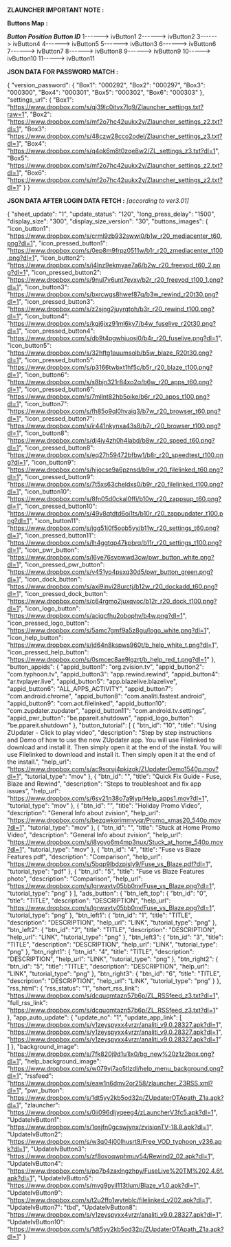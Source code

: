 **ZLAUNCHER IMPORTANT NOTE :**

**Buttons Map :**

***Button Position***	 ***Button ID***
	1------> ivButton1
	2------> ivButton2
	3------> ivButton4
	4------> ivButton5
	5------> ivButton3
	6------> ivButton6
	7------> ivButton7
	8------> ivButton8
	9------> ivButton9
	10-----> ivButton10
	11-----> ivButton11

**JSON DATA FOR PASSWORD MATCH :**

{
  "version_password": {
    "Box1": "000292",
    "Box2": "000297",
    "Box3": "000300",
    "Box4": "000301",
    "Box5": "000302",
    "Box6": "000303"
  },
  "settings_url": {
    "Box1": "https://www.dropbox.com/s/qj39lc0itvx7lq9/Zlauncher_settings.txt?raw=1",
    "Box2": "https://www.dropbox.com/s/mf2o7hc42uukx2y/Zlauncher_settings_z2.txt?dl=1",
    "Box3": "https://www.dropbox.com/s/48czw28cco2odel/Zlauncher_settings_z3.txt?dl=1",
    "Box4": "https://www.dropbox.com/s/q4qk6m8t0zqe8w2/ZL_settings_z3.txt?dl=1",
    "Box5": "https://www.dropbox.com/s/mf2o7hc42uukx2y/Zlauncher_settings_z2.txt?dl=1",
    "Box6": "https://www.dropbox.com/s/mf2o7hc42uukx2y/Zlauncher_settings_z2.txt?dl=1"
  }
}

**JSON DATA AFTER LOGIN DATA FETCH :** _[according to ver3.01]_

{
  "sheet_update": "1",
  "update_status": "120",
  "long_press_delay": "1500",
  "display_size": "300",
  "display_size_version": "30",
  "buttons_images": {
    "icon_button1": "https://www.dropbox.com/s/crml9zb932swwi0/b1w_r20_mediacenter_t60.png?dl=1",
    "icon_pressed_button1": "https://www.dropbox.com/s/0ep8m9frpz0511w/b1r_r20_zmediacenter_t100.png?dl=1",
    "icon_button2": "https://www.dropbox.com/s/j4lnz9ekmyae7a6/b2w_r20_freevod_t60_2.png?dl=1",
    "icon_pressed_button2": "https://www.dropbox.com/s/9nul7v6unt7evxy/b2r_r20_freevod_t100_1.png?dl=1",
    "icon_button3": "https://www.dropbox.com/s/bxrcwgs8hwef87q/b3w_rewind_r20t30.png?dl=1",
    "icon_pressed_button3": "https://www.dropbox.com/s/z2sjng2juyrqtph/b3r_r20_rewind_t100.png?dl=1",
    "icon_button4": "https://www.dropbox.com/s/kgj6jxz91ml6ky7/b4w_fuselive_r20t30.png?dl=1",
    "icon_pressed_button4": "https://www.dropbox.com/s/db9t4pgwhjuosj0/b4r_r20_fuselive.png?dl=1",
    "icon_button5": "https://www.dropbox.com/s/32hftg1auumsolb/b5w_blaze_R20t30.png?dl=1",
    "icon_pressed_button5": "https://www.dropbox.com/s/p3166twbxt1hf5c/b5r_r20_blaze_t100.png?dl=1",
    "icon_button6": "https://www.dropbox.com/s/s8bjn321r84xo2q/b6w_r20_apps_t60.png?dl=1",
    "icon_pressed_button6": "https://www.dropbox.com/s/7mllnt82hb5oike/b6r_r20_apps_t100.png?dl=1",
    "icon_button7": "https://www.dropbox.com/s/fh85o9ql0hvaiq3/b7w_r20_browser_t60.png?dl=1",
    "icon_pressed_button7": "https://www.dropbox.com/s/ir441nkynxa43s8/b7r_r20_browser_t100.png?dl=1",
    "icon_button8": "https://www.dropbox.com/s/dj4iy4zh0h4labd/b8w_r20_speed_t60.png?dl=1",
    "icon_pressed_button8": "https://www.dropbox.com/s/eq27h59472bfbw1/b8r_r20_speedtest_t100.png?dl=1",
    "icon_button9": "https://www.dropbox.com/s/hijocse9a6pznsd/b9w_r20_filelinked_t60.png?dl=1",
    "icon_pressed_button9": "https://www.dropbox.com/s/7t5xs63cheldxs0/b9r_r20_filelinked_t100.png?dl=1",
    "icon_button10": "https://www.dropbox.com/s/8fn05d0ckal0ffi/b10w_r20_zappsup_t60.png?dl=1",
    "icon_pressed_button10": "https://www.dropbox.com/s/49v8qtdtd6oi1ts/b10r_r20_zappupdater_t100.png?dl=1",
    "icon_button11": "https://www.dropbox.com/s/jgg51j0f5oob5yy/b11w_r20_settings_t60.png?dl=1",
    "icon_pressed_button11": "https://www.dropbox.com/s/lh4ggtqp47kpbrq/b11r_r20_settings_t100.png?dl=1",
    "icon_pwr_button": "https://www.dropbox.com/s/l6ye76svpwwd3cw/pwr_button_white.png?dl=1",
    "icon_pressed_pwr_button": "https://www.dropbox.com/s/v451yo4psxq30d5/pwr_button_green.png?dl=1",
    "icon_dock_button": "https://www.dropbox.com/s/axi9invi28urctj/b12w_r20_dockadd_t60.png?dl=1",
    "icon_pressed_dock_button": "https://www.dropbox.com/s/c64rgmo2juxqvoc/b12r_r20_dock_t100.png?dl=1",
    "icon_logo_button": "https://www.dropbox.com/s/acjqcfhu2obophv/b4w.png?dl=1",
    "icon_pressed_logo_button": "https://www.dropbox.com/s/5amc7gmf9a5z8gu/logo_white.png?dl=1",
    "icon_help_button": "https://www.dropbox.com/s/jd64n8kspws960t/b_help_white_t.png?dl=1",
    "icon_pressed_help_button": "https://www.dropbox.com/s/0smcec8ae9lgzrt/b_help_red_t.png?dl=1"
  },
  "button_appids": {
    "appid_button1": "org.zvision.tv",
    "appid_button2": "com.typhoon.tv",
    "appid_button3": "app.rewind.rewind",
    "appid_button4": "ar.tvplayer.live",
    "appid_button5": "app.blazelive.blazelive",
    "appid_button6": "ALL_APPS_ACTIVITY",
    "appid_button7": "com.android.chrome",
    "appid_button8": "com.analiti.fastest.android",
    "appid_button9": "com.aot.filelinked",
    "appid_button10": "com.zupdater.zupdater",
    "appid_button11": "com.android.tv.settings",
    "appid_pwr_button": "be.ppareit.shutdown",
    "appid_logo_button": "be.ppareit.shutdown"
  },
  "button_tutorial": [
    {
      "btn_id": "10",
      "title": "Using ZUpdater - Click to play video",
      "description": "Step by step instructions and Demo of how to use the new ZUpdater app.  You will use Filelinked to download and install it.  Then simply open it at the end of the install. You will use Filelinked to download and install it.  Then simply open it at the end of the install.",
      "help_url": "https://www.dropbox.com/s/ac9soruj4pkizok/ZUpdaterDemo1540p.mov?dl=1",
      "tutorial_type": "mov"
    },
    {
      "btn_id": "",
      "title": "Quick Fix Guide - Fuse, Blaze and Rewind",
      "description": "Steps to troubleshoot and fix app issues",
      "help_url": "https://www.dropbox.com/s/6sv21n38o7a9lyp/Help_apps1.mov?dl=1",
      "tutorial_type": "mov"
    },
    {
      "btn_id": "",
      "title": "Holiday Promo Video",
      "description": "General Info about zvision",
      "help_url": "https://www.dropbox.com/s/bezqwkorimmvyqr/Promo_xmas20_540p.mov?dl=1",
      "tutorial_type": "mov"
    },
    {
      "btn_id": "",
      "title": "Stuck at Home Promo Video",
      "description": "General Info about zvision",
      "help_url": "https://www.dropbox.com/s/i8yoyo6m4mp3nux/Stuck_at_home_540p.mov?dl=1",
      "tutorial_type": "mov"
    },
    {
      "btn_id": "4",
      "title": "Fuse vs Blaze Features pdf",
      "description": "Comparison",
      "help_url": "https://www.dropbox.com/s/5bqp9lbdzpisly9/Fuse_vs_Blaze.pdf?dl=1",
      "tutorial_type": "pdf"
    },
    {
      "btn_id": "5",
      "title": "Fuse vs Blaze Features photo",
      "description": "Comparison",
      "help_url": "https://www.dropbox.com/s/lgrwavty05bb0nv/Fuse_vs_Blaze.png?dl=1",
      "tutorial_type": "png"
    }
  ],
  "ads_button": {
    "btn_left_top": {
      "btn_id": "0",
      "title": "TITLE",
      "description": "DESCRIPTION",
      "help_url": "https://www.dropbox.com/s/lgrwavty05bb0nv/Fuse_vs_Blaze.png?dl=1",
      "tutorial_type": "png"
    },
    "btn_left1": {
      "btn_id": "1",
      "title": "TITLE",
      "description": "DESCRIPTION",
      "help_url": "LINK",
      "tutorial_type": "png"
    },
    "btn_left2": {
      "btn_id": "2",
      "title": "TITLE",
      "description": "DESCRIPTION",
      "help_url": "LINK",
      "tutorial_type": "png"
    },
    "btn_left3": {
      "btn_id": "3",
      "title": "TITLE",
      "description": "DESCRIPTION",
      "help_url": "LINK",
      "tutorial_type": "png"
    },
    "btn_right1": {
      "btn_id": "4",
      "title": "TITLE",
      "description": "DESCRIPTION",
      "help_url": "LINK",
      "tutorial_type": "png"
    },
    "btn_right2": {
      "btn_id": "5",
      "title": "TITLE",
      "description": "DESCRIPTION",
      "help_url": "LINK",
      "tutorial_type": "png"
    },
    "btn_right3": {
      "btn_id": "6",
      "title": "TITLE",
      "description": "DESCRIPTION",
      "help_url": "LINK",
      "tutorial_type": "png"
    }
  },
  "rss_html": {
    "rss_status": "1",
    "short_rss_link": "https://www.dropbox.com/s/dcquqmtazn57b6p/ZL_RSSfeed_z3.txt?dl=1",
    "full_rss_link": "https://www.dropbox.com/s/dcquqmtazn57b6p/ZL_RSSfeed_z3.txt?dl=1"
  },
  "app_auto_update": {
    "update_no": "1",
    "update_app_link": [
      "https://www.dropbox.com/s/y1zeyspyxx4vrzr/analiti_v9.0.28327.apk?dl=1",
      "https://www.dropbox.com/s/y1zeyspyxx4vrzr/analiti_v9.0.28327.apk?dl=1",
      "https://www.dropbox.com/s/y1zeyspyxx4vrzr/analiti_v9.0.28327.apk?dl=1"
    ]
  },
  "background_image": "https://www.dropbox.com/s/7fk820j9d1u1lx0/bg_new%20z1z2box.png?dl=1",
  "help_background_image": "https://www.dropbox.com/s/w079vj7ao5tlzdl/help_menu_background.png?dl=1",
  "rssfeed": "https://www.dropbox.com/s/eaw1n6dmv2or258/zlauncher_Z3RSS.xml?dl=1",
  "pwr_button": "https://www.dropbox.com/s/1dt5yy2kb5od32p/ZUpdaterOTApath_Z1a.apk?dl=1",
  "zlauncher": "https://www.dropbox.com/s/0ii096dljyqeeg4/zLauncherV3fc5.apk?dl=1",
  "UpdateIvButton1": "https://www.dropbox.com/s/1osjfn0gcswjynx/zvisionTV-18.8.apk?dl=1",
  "UpdateIvButton2": "https://www.dropbox.com/s/w3q04j00lhusrt8/Free_VOD_typhoon_v236.apk?dl=1",
  "UpdateIvButton3": "https://www.dropbox.com/s/zf8ovoqwphmuv54/Rewind2_02.apk?dl=1",
  "UpdateIvButton4": "https://www.dropbox.com/s/pq7b4zaxlngzhpy/FuseLive%20TM%202.4.6f.apk?dl=1",
  "UpdateIvButton5": "https://www.dropbox.com/s/mvg9pyil113tlum/Blaze_v1.0.apk?dl=1",
  "UpdateIvButton9": "https://www.dropbox.com/s/t2u2ffo1wyteblc/filelinked_v202.apk?dl=1",
  "UpdateIvButton7": "tbd",
  "UpdateIvButton8": "https://www.dropbox.com/s/y1zeyspyxx4vrzr/analiti_v9.0.28327.apk?dl=1",
  "UpdateIvButton10": "https://www.dropbox.com/s/1dt5yy2kb5od32p/ZUpdaterOTApath_Z1a.apk?dl=1"
}
